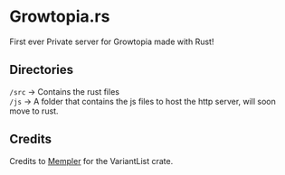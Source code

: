 # Growtopia.rs
First ever Private server for Growtopia made with Rust!

## Directories
`/src` -> Contains the rust files  
`/js` -> A folder that contains the js files to host the http server, will soon move to rust.

## Credits
Credits to [Mempler](https://github.com/Mempler) for the VariantList crate.